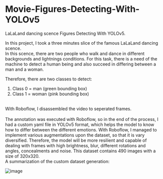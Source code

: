 # Movie-Figures-Detecting-With-YOLOv5

LaLaLand dancing scence Figures Detecting With YOLOv5.

In this project, I took a three minutes slice of the famous LaLaLand dancing scence.<br>
In this scence, there are two people who walk and dance in different backgrounds and lightnings conditions.
For this task, there is a need of the machine to detect a human being and also succeed in differing between a man and a woman.<br>

Therefore, there are two classes to detect:<br>
1. Class 0 = man (green bounding box)
2. Class 1 = woman (pink bounding box)
<br>
With Roboflow, I disassembled the video to seperated frames.<br>
<br>
The annotation was executed with Roboflow, so in the end of the process, I had a custom yaml file in YOLOv5 format, which helps the model to know how to differ between the different emotions.
With Roboflow, I managed to implement various augmentations upon the dataset, so that it is vary diversified. Therefore, the model will be more resilient and capable of dealing with frames with high brightness, blur, different rotations and angles, concealments and noise.
This dataset contains 490 images with a size of 320x320.
<br>
A summarization of the custom dataset generation:

![image](https://user-images.githubusercontent.com/121958931/220985357-962bca8c-5e70-4fab-8562-ad8a69bab14a.png)
